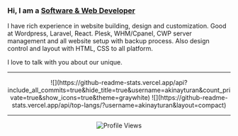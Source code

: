 ### Hi, I am a [Software & Web Developer](https://akin.ayturan.com/) 

I have rich experience in website building, design and customization. Good at Wordpress, Laravel, React. Plesk, WHM/Cpanel, CWP server management and all website setup with backup
process. Also design control and layout with HTML, CSS to all platform.

I love to talk with you about our unique.

* * * * *

<center>
![](https://github-readme-stats.vercel.app/api?include_all_commits=true&hide_title=true&username=akinayturan&count_private=true&show_icons=true&theme=graywhite) ![](https://github-readme-stats.vercel.app/api/top-langs/?username=akinayturan&layout=compact)

* * * * *

![Profile Views](https://komarev.com/ghpvc/?username=akinayturan)

</center>
